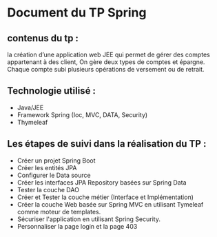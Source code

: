 # Document du TP Spring
## contenus du tp :
la création d’une application web JEE qui permet de gérer des comptes appartenant à des client, On gère deux types de comptes et épargne. Chaque compte subi plusieurs opérations de versement ou de retrait.

## Technologie utilisé :
- Java/JEE
- Framework Spring (Ioc, MVC, DATA, Security)
- Thymeleaf

## Les étapes de suivi dans la réalisation du TP :
- Créer un projet Spring Boot
- Créer les entités JPA
- Configurer le Data source
- Créer les interfaces JPA Repository basées sur Spring Data
- Tester la couche DAO
- Créer et Tester la couche métier (Interface et Implémentation)
- Créer la couche Web basée sur Spring MVC en utilisant Tymeleaf comme moteur de templates.
- Sécuriser l'application en utilisant Spring Security.
- Personnaliser la page login et la page 403
